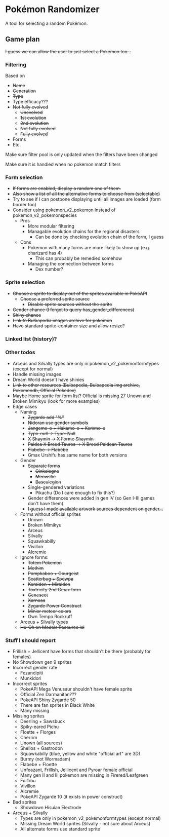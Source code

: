 # Pokémon Randomizer
A tool for selecting a random Pokémon.

## Game plan
~~I guess we can allow the user to just select a Pokémon too...~~

### Filtering
Based on
- ~~Name~~
- ~~Generation~~
- ~~Type~~
- Type efficacy???
- ~~Not fully evolved~~
  - ~~Unevolved~~
  - ~~1st evolution~~
  - ~~2nd evolution~~
  - ~~Not fully evolved~~
  - ~~Fully evolved~~
- Forms
- Etc.

Make sure filter pool is only updated when the filters have been changed

Make sure it is handled when no pokemon match filters

### Form selection
- ~~If forms are enabled, display a random one of them.~~
- ~~Also show a list of all the alternative forms to choose from (selectable)~~
- Try to see if I can postpone displaying until all images are loaded (form border too)
- Consider using pokemon_v2_pokemon instead of pokemon_v2_pokemonspecies
  - Pros
    - More modular filtering
    - Managable evolution chains for the regional disasters
      - Can be done by checking evolution chain of the form, I guess
  - Cons
    - Pokemon with many forms are more likely to show up (e.g. charizard has 4)
      - This can probably be remedied somehow
    - Managing the connection between forms
      - Dex number?

### Sprite selection
- ~~Choose a sprite to display out of the sprites available in PokéAPI~~
  - ~~Choose a preferred sprite source~~
    - ~~Disable sprite sources without the sprite~~
- ~~Gender chance (I forgot to query has_gender_differences)~~
- ~~Shiny chance~~
- ~~Link to Bulbapedia images archive for pokemon~~
- ~~Have standard sprite-container size and allow resize?~~

### Linked list (history)?

### Other todos
- Arceus and Silvally types are only in pokemon_v2_pokemonformtypes (except for normal)
- Handle missing images
- Dream World doesn't have shinies
- ~~Link to other resources (Bulbapedia, Bulbapedia img archive, Pokemondb, Official Pokedex)~~
- Maybe Home sprite for form list? Official is missing 27 Unown and Broken Mimikyu (look for more examples)
- Edge cases
  - Naming
    - ~~Zygarde add "%"~~
    - ~~Nidoran use gender symbols~~
    - ~~Jangemo-o + Hakamo-o + Kommo-o~~
    - ~~Type-null -> Type: Null~~
    - ~~X Shaymin -> X Forme Shaymin~~
    - ~~Paldea X Breed Tauros -> X Breed Paldean Tauros~~
    - ~~Flabebe -> Flabébé~~
    - Gmax Urshifu has same name for both versions
  - Gender
    - ~~Separate forms~~
      - ~~Oinkologne~~
      - ~~Meowstic~~
      - ~~Basculegion~~
    - Single-gendered variations
      - Pikachu (Do I care enough to fix this?)
    - Gender differences were added in gen IV (so Gen I-III games don't have them)
    - ~~I guess I made available artwork sources dependent on gender...~~
  - Forms without official sprites
    - Unown
    - Broken Mimikyu
    - Arceus
    - Silvally
    - Squawkabilly
    - Vivillon
    - Alcremie
  - Ignore forms:
    - ~~Totem Pokemon~~
    - ~~Mothim~~
    - ~~Pompkaboo + Gourgeist~~
    - ~~Scatterbug + Spewpa~~
    - ~~Koraidon + Miraidon~~
    - ~~Toxtricity 2nd Gmax form~~
    - ~~Genesect~~
    - ~~Xerneas~~
    - ~~Zygarde Power Construct~~
    - ~~Minior meteor colors~~
    - Own Tempo Rockruff
  - Arceus + Silvally types
  - ~~Ho-Oh on Models Resource lol~~

### Stuff I should report
- Frillish + Jellicent have forms that shouldn't be there (probably for females)
- No Showdown gen 9 sprites
- Incorrect gender rate
  - Fezandipiti
  - Munkidori
- Incorrect sprites
  - PokeAPI Mega Venusaur shouldn't have female sprite
  - Official Zen Darmanitan???
  - PokeAPI Shiny Zygarde 50
  - There are fan sprites in Black White
  - Many missing 
- Missing sprites
  - Deerling + Sawsbuck
  - Spiky-eared Pichu
  - Floette + Florges
  - Cherrim 
  - Unown (all sources)
  - Shellos + Gastrodon
  - Squawkabilly (blue, yellow and white "official art" are 3D)
  - Burmy (not Wormadam)
  - Flabebe + Floette
  - Unfeazant, Frillish, Jellicent and Pyroar female official
  - Many gen II and III pokemon are missing in Firered/Leafgreen
  - Furfrou
  - Vivillon
  - Alcremie
  - PokeAPI Zygarde 10 (it exists in power construct)
- Bad sprites
  - Showdown Hisuian Electrode
- Arceus + Silvally
  - Types are only in pokemon_v2_pokemonformtypes (except normal)
  - Missing Dream World sprites (Silvally - not sure about Arceus)
  - All alternate forms use standard sprite